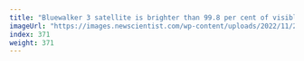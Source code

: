 ```yaml
---
title: "Bluewalker 3 satellite is brighter than 99.8 per cent of visible stars"
imageUrl: "https://images.newscientist.com/wp-content/uploads/2022/11/25162905/SEI_135016585.jpg?width=600"
index: 371
weight: 371
---
```

